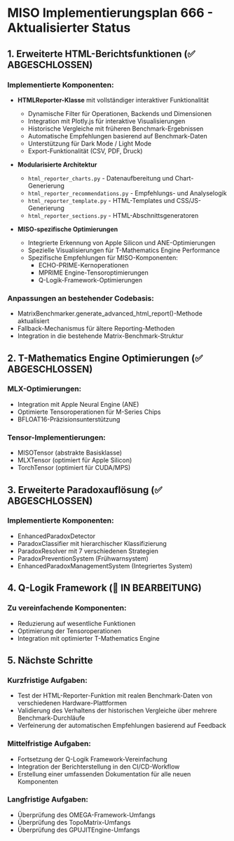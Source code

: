 # MISO Implementierungsplan 666 - Aktualisierter Status

## 1. Erweiterte HTML-Berichtsfunktionen (✅ ABGESCHLOSSEN)

### Implementierte Komponenten:
- **HTMLReporter-Klasse** mit vollständiger interaktiver Funktionalität
  - Dynamische Filter für Operationen, Backends und Dimensionen
  - Integration mit Plotly.js für interaktive Visualisierungen
  - Historische Vergleiche mit früheren Benchmark-Ergebnissen
  - Automatische Empfehlungen basierend auf Benchmark-Daten
  - Unterstützung für Dark Mode / Light Mode
  - Export-Funktionalität (CSV, PDF, Druck)
  
- **Modularisierte Architektur**
  - `html_reporter_charts.py` - Datenaufbereitung und Chart-Generierung
  - `html_reporter_recommendations.py` - Empfehlungs- und Analyselogik
  - `html_reporter_template.py` - HTML-Templates und CSS/JS-Generierung
  - `html_reporter_sections.py` - HTML-Abschnittsgeneratoren
  
- **MISO-spezifische Optimierungen**
  - Integrierte Erkennung von Apple Silicon und ANE-Optimierungen
  - Spezielle Visualisierungen für T-Mathematics Engine Performance
  - Spezifische Empfehlungen für MISO-Komponenten:
    - ECHO-PRIME-Kernoperationen
    - MPRIME Engine-Tensoroptimierungen
    - Q-Logik-Framework-Optimierungen

### Anpassungen an bestehender Codebasis:
- MatrixBenchmarker.generate_advanced_html_report()-Methode aktualisiert
- Fallback-Mechanismus für ältere Reporting-Methoden
- Integration in die bestehende Matrix-Benchmark-Struktur

## 2. T-Mathematics Engine Optimierungen (✅ ABGESCHLOSSEN)

### MLX-Optimierungen:
- Integration mit Apple Neural Engine (ANE)
- Optimierte Tensoroperationen für M-Series Chips
- BFLOAT16-Präzisionsunterstützung

### Tensor-Implementierungen:
- MISOTensor (abstrakte Basisklasse)
- MLXTensor (optimiert für Apple Silicon)
- TorchTensor (optimiert für CUDA/MPS)

## 3. Erweiterte Paradoxauflösung (✅ ABGESCHLOSSEN)

### Implementierte Komponenten:
- EnhancedParadoxDetector
- ParadoxClassifier mit hierarchischer Klassifizierung
- ParadoxResolver mit 7 verschiedenen Strategien
- ParadoxPreventionSystem (Frühwarnsystem)
- EnhancedParadoxManagementSystem (Integriertes System)

## 4. Q-Logik Framework (🔄 IN BEARBEITUNG)

### Zu vereinfachende Komponenten:
- Reduzierung auf wesentliche Funktionen
- Optimierung der Tensoroperationen
- Integration mit optimierter T-Mathematics Engine

## 5. Nächste Schritte

### Kurzfristige Aufgaben:
- Test der HTML-Reporter-Funktion mit realen Benchmark-Daten von verschiedenen Hardware-Plattformen
- Validierung des Verhaltens der historischen Vergleiche über mehrere Benchmark-Durchläufe
- Verfeinerung der automatischen Empfehlungen basierend auf Feedback

### Mittelfristige Aufgaben:
- Fortsetzung der Q-Logik Framework-Vereinfachung
- Integration der Berichterstellung in den CI/CD-Workflow
- Erstellung einer umfassenden Dokumentation für alle neuen Komponenten

### Langfristige Aufgaben:
- Überprüfung des OMEGA-Framework-Umfangs
- Überprüfung des TopoMatrix-Umfangs
- Überprüfung des GPUJITEngine-Umfangs
